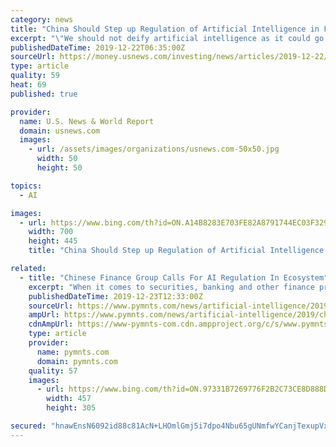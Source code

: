 ```yaml
---
category: news
title: "China Should Step up Regulation of Artificial Intelligence in Finance, Think Tank Says"
excerpt: "\"We should not deify artificial intelligence as it could go wrong just like any other technology,\" said the former chief of China's securities regulator, Xiao Gang, who is now a senior researcher at the China Finance 40 Forum. \"The point is how we make sure it is safe for use and include it with proper supervision,\" Xiao told a forum in Qingdao ..."
publishedDateTime: 2019-12-22T06:35:00Z
sourceUrl: https://money.usnews.com/investing/news/articles/2019-12-22/china-should-step-up-regulation-of-artificial-intelligence-in-finance-think-tank-says
type: article
quality: 59
heat: 69
published: true

provider:
  name: U.S. News & World Report
  domain: usnews.com
  images:
    - url: /assets/images/organizations/usnews.com-50x50.jpg
      width: 50
      height: 50

topics:
  - AI

images:
  - url: https://www.bing.com/th?id=ON.A14B8283E703FE82A8791744EC03F329
    width: 700
    height: 445
    title: "China Should Step up Regulation of Artificial Intelligence in Finance, Think Tank Says"

related:
  - title: "Chinese Finance Group Calls For AI Regulation In Ecosystem"
    excerpt: "When it comes to securities, banking and other finance products which are employing technology such as a facial recognition or big data analytics, technologies to regulate that intelligent finance have lagged behind AI development, according to a report by the China Finance 40 Forum, a platform for finance policy research and academic exchange."
    publishedDateTime: 2019-12-23T12:33:00Z
    sourceUrl: https://www.pymnts.com/news/artificial-intelligence/2019/chinese-finance-group-calls-for-ai-regulation-in-ecosystem/
    ampUrl: https://www.pymnts.com/news/artificial-intelligence/2019/chinese-finance-group-calls-for-ai-regulation-in-ecosystem/amp/
    cdnAmpUrl: https://www-pymnts-com.cdn.ampproject.org/c/s/www.pymnts.com/news/artificial-intelligence/2019/chinese-finance-group-calls-for-ai-regulation-in-ecosystem/amp/
    type: article
    provider:
      name: pymnts.com
      domain: pymnts.com
    quality: 57
    images:
      - url: https://www.bing.com/th?id=ON.97331B7269776F2B2C73CE8D888D034D
        width: 457
        height: 305

secured: "hnawEnsN6092id88c81AcN+LHOmlGmj5i7dpo4Nbu65gUNmfwYCanjTexupVxWy3/Q3s4tmc0XhBuDkEQXM3sLuyDHzwGq5BUI6zvwOSjh0YSBE0kWRvroL+4jhl0MTkrNiaO5QtblCr1bTCEjcW3nJlkn1pNMeIQIAikyTx3W9zr8zhFTf51l1G1PofpBq99auB0ZObxT7ZFIemkSOHmpH3KqvsNYfYb256d1XiNA+EFxBsrC9wyV+fUMLOrhyJp61zVLYQ0y3DDQWbEK2Sfw==;LWIunm+WdsoTYqy7qE91fg=="
---
```


